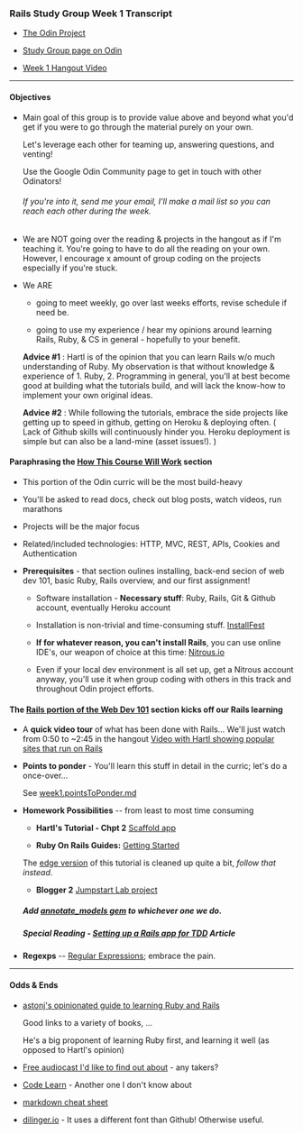 ### Rails Study Group Week 1 Transcript

- [The Odin Project](http://www.theodinproject.com)

- [Study Group page on Odin](http://www.theodinproject.com/studygroup)

- [Week 1 Hangout Video](http://www.youtube.com/watch?v=5GcvIf-sFe4)

---

#### Objectives

+ Main goal of this group is to provide value above and beyond what you'd get if you were to go through the material purely on your own.  

	Let's leverage each other for teaming up, answering questions, and venting!

	Use the Google Odin Community page to get in touch with other Odinators!

	###### If you're into it, send me your email, I'll make a mail list so you can reach each other during the week.

+ We are NOT going over the reading & projects in the hangout as if I'm teaching it.  You're going to have to do all the reading on your own.  However, I encourage x amount of group coding on the projects especially if you're stuck.

+ We ARE 

	- going to meet weekly, go over last weeks efforts, revise schedule if need be.

	- going to use my experience / hear my opinions around learning Rails, Ruby, & CS in general - hopefully to your benefit.

	<a name="advice"></a>**Advice #1** : Hartl is of the opinion that you can learn Rails w/o much understanding of Ruby.  My observation is that without knowledge & experience of 1. Ruby, 2. Programming in general, you'll at best become good at building what the tutorials build, and will lack the know-how to implement your own original ideas.

	**Advice #2** : While following the tutorials, embrace the side projects like getting up to speed in github, getting on Heroku & deploying often.  ( Lack of Github skills will continuously hinder you.   Heroku deployment is simple but can also be a land-mine (asset issues!). )


#### Paraphrasing the [How This Course Will Work](http://www.theodinproject.com/courses/ruby-on-rails/lessons/how-this-course-will-work) section

+ This portion of the Odin curric will be the most build-heavy
+ You'll be asked to read docs, check out blog posts, watch videos, run marathons
+ Projects will be the major focus
+ Related/included technologies: HTTP, MVC, REST, APIs, Cookies and Authentication

+ **Prerequisites** - that section oulines installing, back-end secion of web dev 101, basic Ruby, Rails overview, and our first assignment!

	- Software installation - **Necessary stuff**: Ruby, Rails, Git & Github account, eventually Heroku account

	- Installation is non-trivial and time-consuming stuff.  [InstallFest](http://www.theodinproject.com/courses/web-development-101/lessons/installations) 

	- **If for whatever reason, you can't install Rails**, you can use online IDE's, our weapon of choice at this time: [Nitrous.io](https://www.nitrous.io/)

	- Even if your local dev environment is all set up, get a Nitrous account anyway, you'll use it when group coding with others in this track and throughout Odin project efforts.

#### The [Rails portion of the Web Dev 101](http://www.theodinproject.com/courses/web-development-101/lessons/ruby-on-rails-basics) section kicks off our Rails learning

+ A **quick video tour** of what has been done with Rails... We'll just watch from 0:50 to ~2:45 in the hangout
	[Video with Hartl showing popular sites that run on Rails](http://www.youtube.com/watch?v=b_DJdmvBStE)


+ **Points to ponder** - You'll learn this stuff in detail in the curric; let's do a once-over...

	See [week1.pointsToPonder.md](https://github.com/afshinator/OdinRailsStudyGroup/blob/master/week1-pointsToPoinder.md)


+ **Homework Possibilities** -- from least to most time consuming
	
	- **Hartl's Tutorial - Chpt 2** [Scaffold app](http://ruby.railstutorial.org/chapters/a-demo-app#top)

	- **Ruby On Rails Guides:** [Getting Started](http://guides.rubyonrails.org/getting_started.html)

	The [edge version](https://github.com/rails/rails/blob/master/guides/source/getting_started.md)
 of this tutorial is cleaned up quite a bit, *follow that instead*.	

	- **Blogger 2** [Jumpstart Lab project](http://tutorials.jumpstartlab.com/projects/blogger.html)


	##### Add [annotate_models gem](https://github.com/ctran/annotate_models) to whichever one we do.

	##### Special Reading - [Setting up a Rails app for TDD](http://www.startuprocket.com/blog/how-to-setup-a-rails-app-for-test-driven-and-behavior-driven-development-with-rspec-and-capybara-webkit) Article


+ **Regexps** -- [Regular Expressions](https://github.com/afshinator/OdinRailsStudyGroup/blob/master/week1-regex.md); embrace the pain.


---


#### **Odds & Ends**


- [astonj's opinionated guide to learning Ruby and Rails](http://astonj.com/tech/best-way-to-learn-ruby-rails/)

	Good links to a variety of books, ...

	He's a big proponent of learning Ruby first, and learning it well  (as opposed to Hartl's opinion)
	

- [Free audiocast I'd like to find out about](http://www.buildingwebapps.com/learningrails) - any takers?

- [Code Learn](http://www.codelearn.org/ruby-on-rails-tutorial) - Another one I don't know about

- [markdown cheat sheet](https://github.com/adam-p/markdown-here/wiki/Markdown-Cheatsheet#wiki-code)

- [dilinger.io](http://dillinger.io/) - It uses a different font than Github!  Otherwise useful.
